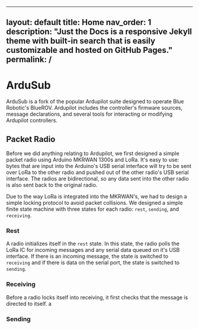 
---
layout: default
title: Home
nav_order: 1
description: "Just the Docs is a responsive Jekyll theme with built-in search that is easily customizable and hosted on GitHub Pages."
permalink: /
---

# ArduSub
ArduSub is a fork of the popular Ardupilot suite designed to operate Blue Robotic's BlueROV. Ardupilot includes the controller's firmware sources, message declarations, and several tools for interacting or modifying Ardupilot controllers. 

## Packet Radio
Before we did anything relating to Ardupilot, we first designed a simple packet radio using Arduino MKRWAN 1300s and LoRa. It's easy to use: bytes that are input into the Arduino's USB serial interface will try to be sent over LoRa to the other radio and pushed out of the other radio's USB serial interface. The radios are bidirectional, so any data sent into the other radio is also sent back to the original radio. 

Due to the way LoRa is integrated into the MKRWAN's, we had to design a simple locking protocol to avoid packet collisions. We designed a simple finite state machine with three states for each radio: `rest`, `sending`, and `receiving`. 

### Rest
A radio initializes itself in the `rest` state. In this state, the radio polls the LoRa IC for incoming messages and any serial data queued on it's USB interface. If there is an incoming message, the state is switched to `receiving` and if there is data on the serial port, the state is switched to `sending`.
### Receiving
Before a radio locks itself into receiving, it first checks that the message is directed to itself. a
### Sending

